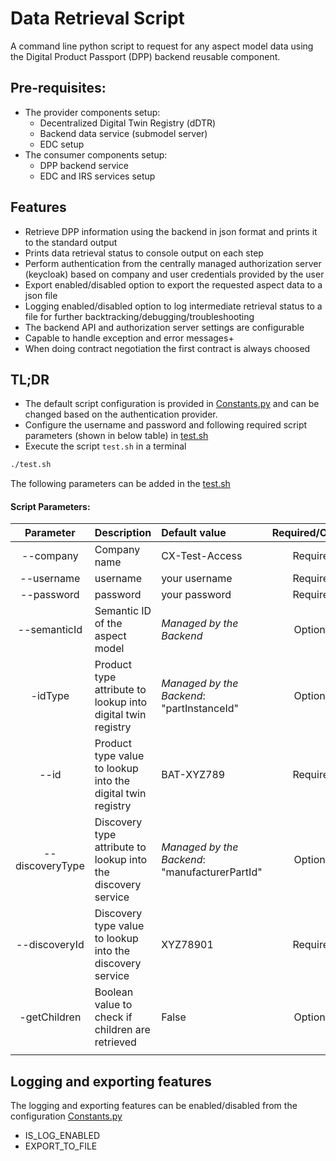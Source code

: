 <!--
  Catena-X - Product Passport Consumer Application
 
  Copyright (c) 2022, 2023 BASF SE, BMW AG, Henkel AG & Co. KGaA
 
  See the NOTICE file(s) distributed with this work for additional
  information regarding copyright ownership.
 
  This program and the accompanying materials are made available under the
  terms of the Apache License, Version 2.0 which is available at
  https://www.apache.org/licenses/LICENSE-2.0.
 
  Unless required by applicable law or agreed to in writing, software
  distributed under the License is distributed on an "AS IS" BASIS
  WITHOUT WARRANTIES OR CONDITIONS OF ANY KIND,
  either express or implied. See the
  License for the specific language govern in permissions and limitations
  under the License.
 
  SPDX-License-Identifier: Apache-2.0
-->

# Data Retrieval Script
A command line python script to request for any aspect model data using the Digital Product Passport (DPP) backend reusable component.

## Pre-requisites:
- The provider components setup:
    - Decentralized Digital Twin Registry (dDTR)
    - Backend data service (submodel server)
    - EDC setup
- The consumer components setup:
    - DPP backend service
    - EDC and IRS services setup

## Features
- Retrieve DPP information using the backend in json format and prints it to the standard output
-  Prints data retrieval status to console output on each step
- Perform authentication from the centrally managed authorization server (keycloak) based on company and user credentials provided by the user
- Export enabled/disabled option to export the requested aspect data to a json file
- Logging enabled/disabled option to log intermediate retrieval status to a file for further backtracking/debugging/troubleshooting
- The backend API and authorization server settings are configurable
- Capable to handle exception and error messages+
- When doing contract negotiation the first contract is always choosed

## TL;DR 
- The default script configuration is provided in [Constants.py](./utilities/constants.py) and can be changed based on the authentication provider.
- Configure the username and password and following required script parameters (shown in below table) in [test.sh](./test.sh)
- Execute the script `test.sh` in a terminal
```bash
./test.sh
```

The following parameters can be added in the [test.sh](./test.sh)

#### Script Parameters:
| Parameter         |  Description                                                    | Default value                                                                      | Required/Optionl |
| :---:             | :---                                                           | :---                                                                                | :---:            |
| --company         | Company name                                                   |         CX-Test-Access                                                              | Required         |
| --username        | username                                                       |         your username                                                               | Required         |
| --password        | password                                                       |         your password                                                               | Required         |
| --semanticId      | Semantic ID of the aspect model                                |         *Managed by the Backend*                                                    | Optional         | 
| -idType           | Product type attribute to lookup into digital twin registry    |         *Managed by the Backend*: "partInstanceId"                                  | Optional         |
| --id              |Product type value to lookup into the digital twin registry     |         BAT-XYZ789                                                                  | Required         |
| --discoveryType   |  Discovery type attribute to lookup into the discovery service |         *Managed by the Backend*: "manufacturerPartId"                              | Optional         |
| --discoveryId     | Discovery type value to lookup into the discovery service      |         XYZ78901                                                                    | Required         |
| -getChildren      | Boolean value to check if children are retrieved               |         False                                                                       | Optional         |
|                   |                                                                |                                                                                     |                  |


## Logging and exporting features 
The logging and exporting features can be enabled/disabled from the configuration [Constants.py](./utilities/constants.py)
- IS_LOG_ENABLED
- EXPORT_TO_FILE
